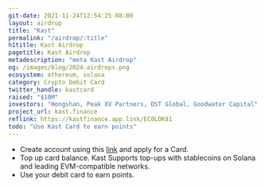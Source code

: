 ```yaml
---
git-date: 2021-11-24T12:54:25-08:00
layout: airdrop
title: "Kast"
permalink: "/airdrop/:title"
h1title: Kast Airdrop
pagetitle: Kast Airdrop
metadescription: "meta Kast Airdrop"
og: /images/blog/2024-airdrops.png
ecosystem: ethereum, solana
category: Crypto Debit Card
twitter_handle: kastcard
raised: "$10M"
investors: "Hongshan, Peak XV Partners, DST Global, Goodwater Capital"
project_url: kast.finance
reflink: https://kastfinance.app.link/EC0LDK81
todo: "Use Kast Card to earn points"
---
```


- Create account using this [link](https://kastfinance.app.link/EC0LDK81) and apply for a Card.
- Top up card balance. Kast Supports top-ups with stablecoins on Solana and leading EVM-compatible networks.
- Use your debit card to earn points.

